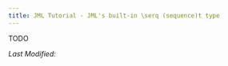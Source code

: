 ```yaml
---
title: JML Tutorial - JML's built-in \serq (sequence)t type
---
```


TODO

<i>Last Modified: <script type="text/javascript"> document.write(new Date(document.lastModified).toUTCString())</script></i>

